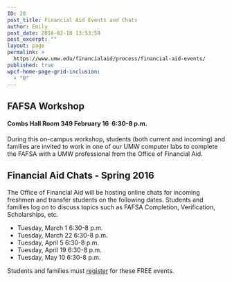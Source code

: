 ```yaml
---
ID: 20
post_title: Financial Aid Events and Chats
author: Emily
post_date: 2016-02-10 13:53:59
post_excerpt: ""
layout: page
permalink: >
  https://www.umw.edu/financialaid/process/financial-aid-events/
published: true
wpcf-home-page-grid-inclusion:
  - "0"
---
```

<h2>FAFSA Workshop</h2>
<h4>Combs Hall Room 349 February 16  6:30-8 p.m.</h4>
During this on-campus workshop, students (both current and incoming) and families are invited to work in one of our UMW computer labs to complete the FAFSA with a UMW professional from the Office of Financial Aid.
<h2>Financial Aid Chats - Spring 2016</h2>
The Office of Financial Aid will be hosting online chats for incoming freshmen and transfer students on the following dates. Students and families log on to discuss topics such as FAFSA Completion, Verification, Scholarships, etc.
<ul>
	<li>Tuesday, March 1 6:30-8 p.m.</li>
	<li>Tuesday, March 22 6:30-8 p.m.</li>
	<li>Tuesday, April 5 6:30-8 p.m.</li>
	<li>Tuesday, April 19 6:30-8 p.m.</li>
	<li>Tuesday, May 10 6:30-8 p.m.</li>
</ul>
Students and families must <a href="https://umw.askadmissions.net/emtinterestpage.aspx?ip=chatreg">register</a> for these FREE events.
